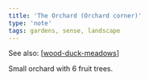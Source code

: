 ```yaml
---
title: 'The Orchard (Orchard corner)'
type: 'note'
tags: gardens, sense, landscape
---
```


See also: [[wood-duck-meadows]]

Small orchard with 6 fruit trees.

[//begin]: # "Autogenerated link references for markdown compatibility"
[wood-duck-meadows]: wood-duck-meadows "Wood duck meadows"
[//end]: # "Autogenerated link references"